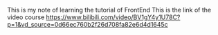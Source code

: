 This is my note of learning the tutorial of FrontEnd
This is the link of the video course
https://www.bilibili.com/video/BV1gY4y1U78C?p=1&vd_source=0d66ec760b2f26d708fa82e6d4d1645c
